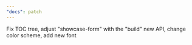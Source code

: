 ```yaml
---
"docs": patch
---
```


Fix TOC tree, adjust "showcase-form" with the "build" new API, change color scheme, add new font

